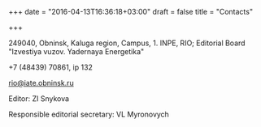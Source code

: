 +++
date = "2016-04-13T16:36:18+03:00"
draft = false
title = "Contacts"

+++

<span class="glyphicon glyphicon-home" aria-hidden="true"></span> 249040, Obninsk, Kaluga region, Campus, 1. INPE, RIO; Editorial Board "Izvestiya vuzov. Yadernaya Energetika"

<span class="glyphicon glyphicon-earphone" aria-hidden="true"></span> +7 (48439) 70861, ip 132

<span class="glyphicon glyphicon-envelope" aria-hidden="true"></span> [rio@iate.obninsk.ru](mailto:rio@iate.obninsk.ru)

Editor: ZI Snykova

Responsible editorial secretary: VL Myronovych
